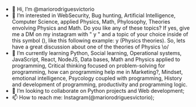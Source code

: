 - 👋 Hi, I’m @mariorodriguesvictorio
- 👀 I’m interested in WebSecurity, Bug hunting, Artificial Intelligence, Computer Science, applied Physics, Math, Phylosophy, Theories envolving Physics and Math. Do you like any of these topics? If yes, give me a DM on my instagram with " y " and a topic of your choice inside of this symbol (), like this following example: y (Physics theories). So, lets have a great discussion about one of the theories of Physics \o/
- 🌱 I’m currently learning Python, Social learning, Operational systems, JavaScript, React, NodeJS, Data bases, Math and Physics applied to programming, Critical thinking focused on problem-solving for programming, how can programming help me in Marketing?, Mindset, emotional intelligence, Psycology coupled with programming, History and development of programming, productivity and programming logic. 
- 💞️ I’m looking to collaborate on Python projects and Web development;
- 📫 How to reach me: Instagram(@mariorodriguesvictorio);

<!---
mariorodriguesvictorio/mariorodriguesvictorio is a ✨ special ✨ repository because its `README.md` (this file) appears on your GitHub profile.
You can click the Preview link to take a look at your changes.
--->
